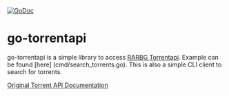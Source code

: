 [![GoDoc](https://godoc.org/github.com/qopher/go-torrentapi?status.svg)](https://godoc.org/github.com/qopher/go-torrentapi)

# go-torrentapi

go-torrentapi is a simple library to access [RARBG Torrentapi](https://github.com/rarbg/torrentapi). Example can be found [here] (cmd/search_torrents.go). This is also a simple CLI client to search for torrents.


[Original Torrent API Documentation](https://torrentapi.org/apidocs_v2.txt)
